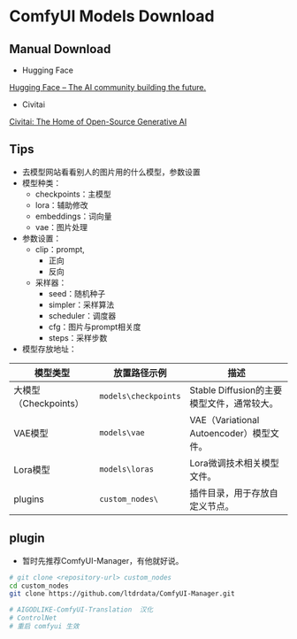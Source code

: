 # ComfyUI Models Download
## Manual Download
- Hugging Face

[Hugging Face – The AI community building the future.](https://huggingface.co)

-  Civitai

[Civitai: The Home of Open-Source Generative AI](https://civitai.com)

## Tips
- 去模型网站看看别人的图片用的什么模型，参数设置
- 模型种类：
    - checkpoints：主模型
    - lora：辅助修改
    - embeddings：词向量
    - vae：图片处理
- 参数设置：
    - clip：prompt,
        - 正向
        - 反向
    - 采样器：
        - seed：随机种子
        - simpler：采样算法
        - scheduler：调度器
        - cfg：图片与prompt相关度
        - steps：采样步数
- 模型存放地址：

| 模型类型             | 放置路径示例                       | 描述                                |
| ---------------- | ---------------------------- | --------------------------------- |
| 大模型（Checkpoints） | `models\checkpoints` | Stable Diffusion的主要模型文件，通常较大。     |
| VAE模型            | `models\vae`         | VAE（Variational Autoencoder）模型文件。 |
| Lora模型           | `models\loras`       | Lora微调技术相关模型文件。                   |
| plugins          | `custom_nodes\`      | 插件目录，用于存放自定义节点。                   |

## plugin
- 暂时先推荐ComfyUI-Manager，有他就好说。

```sh
# git clone <repository-url> custom_nodes
cd custom_nodes
git clone https://github.com/ltdrdata/ComfyUI-Manager.git 

# AIGODLIKE-ComfyUI-Translation  汉化
# ControlNet  
# 重启 comfyui 生效
```